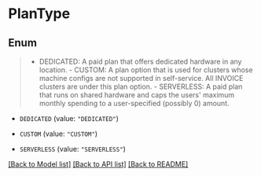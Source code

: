 # PlanType

## Enum
>  - DEDICATED: A paid plan that offers dedicated hardware in any location.  - CUSTOM: A plan option that is used for clusters whose machine configs are not supported in self-service. All INVOICE clusters are under this plan option.  - SERVERLESS: A paid plan that runs on shared hardware and caps the users' maximum monthly spending to a user-specified (possibly 0) amount.

* `DEDICATED` (value: `"DEDICATED"`)

* `CUSTOM` (value: `"CUSTOM"`)

* `SERVERLESS` (value: `"SERVERLESS"`)


[[Back to Model list]](../README.md#documentation-for-models) [[Back to API list]](../README.md#documentation-for-api-endpoints) [[Back to README]](../README.md)


